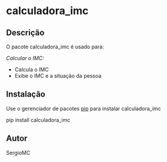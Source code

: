 # calculadora_imc

## Descrição

O pacote calculadora_imc é usado para:

*Calcular o IMC:*

- Calcula o IMC
- Exibe o IMC e a situação da pessoa

## Instalação

Use o gerenciador de pacotes [pip](https://pip.pypa.io/en/stable/) para instalar calculadora_imc

pip install calculadora_imc

## Autor

SergioMC